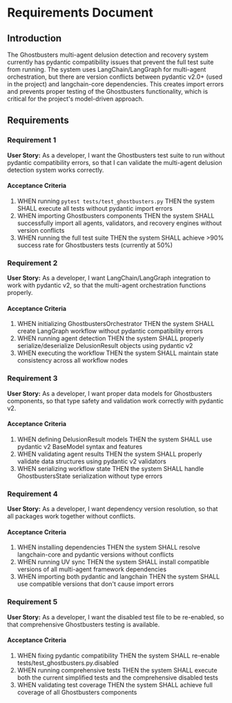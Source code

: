 # Requirements Document

## Introduction

The Ghostbusters multi-agent delusion detection and recovery system currently has pydantic compatibility issues that prevent the full test suite from running. The system uses LangChain/LangGraph for multi-agent orchestration, but there are version conflicts between pydantic v2.0+ (used in the project) and langchain-core dependencies. This creates import errors and prevents proper testing of the Ghostbusters functionality, which is critical for the project's model-driven approach.

## Requirements

### Requirement 1

**User Story:** As a developer, I want the Ghostbusters test suite to run without pydantic compatibility errors, so that I can validate the multi-agent delusion detection system works correctly.

#### Acceptance Criteria

1. WHEN running `pytest tests/test_ghostbusters.py` THEN the system SHALL execute all tests without pydantic import errors
2. WHEN importing Ghostbusters components THEN the system SHALL successfully import all agents, validators, and recovery engines without version conflicts
3. WHEN running the full test suite THEN the system SHALL achieve >90% success rate for Ghostbusters tests (currently at 50%)

### Requirement 2

**User Story:** As a developer, I want LangChain/LangGraph integration to work with pydantic v2, so that the multi-agent orchestration functions properly.

#### Acceptance Criteria

1. WHEN initializing GhostbustersOrchestrator THEN the system SHALL create LangGraph workflow without pydantic compatibility errors
2. WHEN running agent detection THEN the system SHALL properly serialize/deserialize DelusionResult objects using pydantic v2
3. WHEN executing the workflow THEN the system SHALL maintain state consistency across all workflow nodes

### Requirement 3

**User Story:** As a developer, I want proper data models for Ghostbusters components, so that type safety and validation work correctly with pydantic v2.

#### Acceptance Criteria

1. WHEN defining DelusionResult models THEN the system SHALL use pydantic v2 BaseModel syntax and features
2. WHEN validating agent results THEN the system SHALL properly validate data structures using pydantic v2 validators
3. WHEN serializing workflow state THEN the system SHALL handle GhostbustersState serialization without type errors

### Requirement 4

**User Story:** As a developer, I want dependency version resolution, so that all packages work together without conflicts.

#### Acceptance Criteria

1. WHEN installing dependencies THEN the system SHALL resolve langchain-core and pydantic versions without conflicts
2. WHEN running UV sync THEN the system SHALL install compatible versions of all multi-agent framework dependencies
3. WHEN importing both pydantic and langchain THEN the system SHALL use compatible versions that don't cause import errors

### Requirement 5

**User Story:** As a developer, I want the disabled test file to be re-enabled, so that comprehensive Ghostbusters testing is available.

#### Acceptance Criteria

1. WHEN fixing pydantic compatibility THEN the system SHALL re-enable tests/test_ghostbusters.py.disabled
2. WHEN running comprehensive tests THEN the system SHALL execute both the current simplified tests and the comprehensive disabled tests
3. WHEN validating test coverage THEN the system SHALL achieve full coverage of all Ghostbusters components